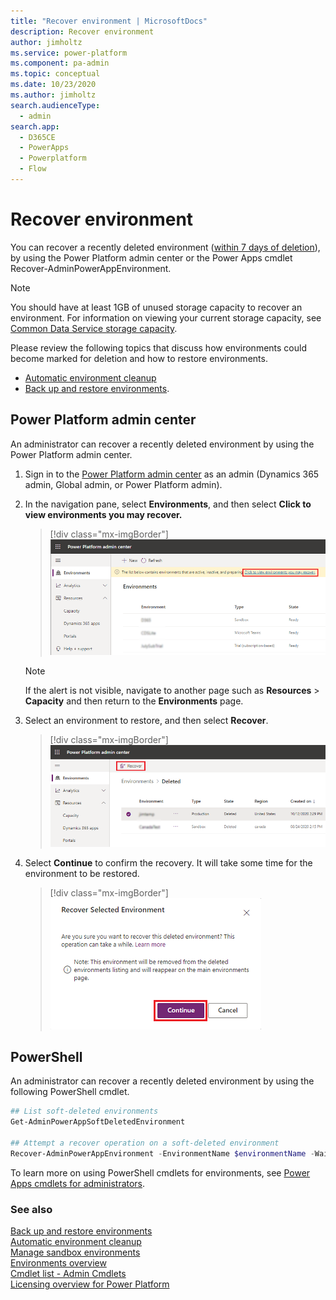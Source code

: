 ```yaml
---
title: "Recover environment | MicrosoftDocs"
description: Recover environment
author: jimholtz
ms.service: power-platform
ms.component: pa-admin
ms.topic: conceptual
ms.date: 10/23/2020
ms.author: jimholtz
search.audienceType: 
  - admin
search.app:
  - D365CE
  - PowerApps
  - Powerplatform
  - Flow
---
```

# Recover environment

You can recover a recently deleted environment ([within 7 days of deletion](backup-restore-environments.md#how-long-are-my-manualon-demand-backups-and-system-backups-retained)), by using the Power Platform admin center or the Power Apps cmdlet Recover-AdminPowerAppEnvironment.

> [!NOTE]
> You should have at least 1GB of unused storage capacity to recover an environment. For information on viewing your current storage capacity, see [Common Data Service storage capacity](capacity-storage.md). 
> 
> Please review the following topics that discuss how environments could become marked for deletion and how to restore environments.
> - [Automatic environment cleanup](automatic-environment-cleanup.md)
> - [Back up and restore environments](backup-restore-environments.md). 

## Power Platform admin center

An administrator can recover a recently deleted environment by using the Power Platform admin center.

1. Sign in to the [Power Platform admin center](https://admin.powerplatform.microsoft.com) as an admin (Dynamics 365 admin, Global admin, or Power Platform admin).

2. In the navigation pane, select **Environments**, and then select **Click to view environments you may recover.**

   > [!div class="mx-imgBorder"] 
   > ![Restore deleted environments alert](media/restore-delete-alert.png "Restore deleted environments alert")

   > [!NOTE]
   > If the alert is not visible, navigate to another page such as **Resources** > **Capacity** and then return to the **Environments** page.

3. Select an environment to restore, and then select **Recover**.

   > [!div class="mx-imgBorder"] 
   > ![Select Recover](media/restore-delete-select-environment.png "Select Recover")

4. Select **Continue** to confirm the recovery. It will take some time for the environment to be restored.

   > [!div class="mx-imgBorder"] 
   > ![Select Continue](media/restore-delete-select-continue.png "Select Continue")

## PowerShell

An administrator can recover a recently deleted environment by using the following PowerShell cmdlet.

```powershell  
## List soft-deleted environments
Get-AdminPowerAppSoftDeletedEnvironment
 
## Attempt a recover operation on a soft-deleted environment
Recover-AdminPowerAppEnvironment -EnvironmentName $environmentName -WaitUntilFinished $true
```  

To learn more on using PowerShell cmdlets for environments, see [Power Apps cmdlets for administrators](powerapps-powershell.md#power-apps-cmdlets-for-administrators).


### See also 
[Back up and restore environments](backup-restore-environments.md) <br />
[Automatic environment cleanup](automatic-environment-cleanup.md) <br />
[Manage sandbox environments](sandbox-environments.md) <br />
[Environments overview](environments-overview.md) <br />
[Cmdlet list - Admin Cmdlets](powerapps-powershell.md#cmdlet-list---admin-cmdlets) <br />
[Licensing overview for Power Platform](pricing-billing-skus.md)

